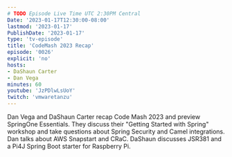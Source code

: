 ```yaml
---
# TODO Episode Live Time UTC 2:30PM Central
Date: '2023-01-17T12:30:00-08:00'
lastmod: '2023-01-17'
PublishDate: '2023-01-17'
type: 'tv-episode'
title: 'CodeMash 2023 Recap'
episode: '0026'
explicit: 'no'
hosts:
- DaShaun Carter
- Dan Vega
minutes: 60
youtube: 'JzPDlwLsUoY'
twitch: 'vmwaretanzu'
---
```


Dan Vega and DaShaun Carter recap Code Mash 2023 and preview SpringOne Essentials. They discuss their "Getting Started with Spring" workshop and take questions about Spring Security and Camel integrations. Dan talks about AWS Snapstart and CRaC. DaShaun discusses JSR381 and a Pi4J Spring Boot starter for Raspberry Pi.
